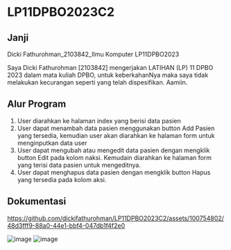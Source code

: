 # LP11DPBO2023C2
## Janji
Dicki Fathurohman_2103842_Ilmu Komputer LP11DPBO2023

Saya Dicki Fathurohman [2103842] mengerjakan LATIHAN (LP) 11 DPBO 2023 dalam mata kuliah DPBO, untuk keberkahanNya maka saya tidak melakukan kecurangan seperti yang telah dispesifikan. Aamiin.
## Alur Program
1. User diarahkan ke halaman index yang berisi data pasien
2. User dapat menambah data pasien menggunakan button Add Pasien yang tersedia, kemudian user akan diarahkan ke halaman form untuk menginputkan data user
3. User dapat mengubah atau mengedit data pasien dengan mengklik button Edit pada kolom naksi. Kemudain diarahkan ke halaman form yang terisi data pasien untuk mengeditnya.
4. User dapat menghapus data pasien dengan mengklik button Hapus yang tersedia pada kolom aksi.

## Dokumentasi


https://github.com/dickifathurohman/LP11DPBO2023C2/assets/100754802/48d3fff9-88a0-44e1-bbf4-047db1f4f2e0


![image](https://github.com/dickifathurohman/LP11DPBO2023C2/assets/100754802/37894c94-5a58-4984-a129-77e9a89ec6a4)
![image](https://github.com/dickifathurohman/LP11DPBO2023C2/assets/100754802/de94e81a-d0c4-4020-89dd-d0bc3879e23e)


